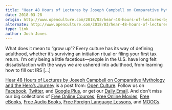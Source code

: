 ```yaml
---
title: "Hear 48 Hours of Lectures by Joseph Campbell on Comparative Mythology and the Hero’s Journey"
date: 2018-03-28
origin: http://www.openculture.com/2018/03/hear-48-hours-of-lectures-by-joseph-campbell-on-comparative-mythology-and-the-heros-journey.html
alternate: http://www.openculture.com/2018/03/hear-48-hours-of-lectures-by-joseph-campbell-on-comparative-mythology-and-the-heros-journey.html
type: link
author: Josh Jones
---
```


What does it mean to “grow up”? Every culture has its way of defining adulthood, whether it’s surviving an initiation ritual or filing your first tax return. I’m only being a little facetious—people in the U.S. have long felt dissatisfaction with the ways we are ushered into adulthood, from learning how to fill out IRS […]

[Hear 48 Hours of Lectures by Joseph Campbell on Comparative Mythology and the Hero’s Journey](http://www.openculture.com/2018/03/hear-48-hours-of-lectures-by-joseph-campbell-on-comparative-mythology-and-the-heros-journey.html) is a post from: [Open Culture](http://www.openculture.com). Follow us on [Facebook](https://www.facebook.com/openculture), [Twitter](https://twitter.com/#!/openculture), and [Google Plus](https://plus.google.com/108579751001953501160/posts), or get our [Daily Email](http://www.openculture.com/dailyemail). And don't miss our big collections of [Free Online Courses](http://www.openculture.com/freeonlinecourses), [Free Online Movies](http://www.openculture.com/freemoviesonline), [Free eBooks](http://www.openculture.com/free_ebooks),&nbsp;[Free Audio Books](http://www.openculture.com/freeaudiobooks), [Free Foreign Language Lessons](http://www.openculture.com/freelanguagelessons), and [MOOCs](http://www.openculture.com/free_certificate_courses).

